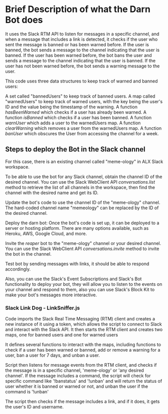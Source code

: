 # Brief Description of what the Darn Bot does

It uses the Slack RTM API to listen for messages in a specific channel, and when a message that includes a link is detected, it checks if the user who sent the message is banned or has been warned before. If the user is banned, the bot sends a message to the channel indicating that the user is banned. If the user has been warned before, the bot bans the user and sends a message to the channel indicating that the user is banned. If the user has not been warned before, the bot sends a warning message to the user.

This code uses three data structures to keep track of warned and banned users:

A set called "bannedUsers" to keep track of banned users.
A map called "warnedUsers" to keep track of warned users, with the key being the user's ID and the value being the timestamp of the warning.
A function  *hasBeenWarned*  which checks if a user has already been warned.
A function  *isBanned*  which checks if a user has been banned.
A function  *warnUser*  which adds a user to the warnedUsers map.
A function  *clearWarning*  which removes a user from the warnedUsers map.
A function   *banUser*  which obscures the User from accessing the channel for a week.

## Steps to deploy the Bot in the Slack channel

For this case, there is an existing channel called "meme-ology" in ALX Slack workspace.

To be able to use the bot for any Slack channel, obtain the channel ID of the desired channel. You can use the Slack WebClient API *conversations.list* method to retrieve the list of all channels in the workspace, then find the channel with the desired name and get its ID.

Update the bot's code to use the channel ID of the "meme-ology" channel. The hard-coded channel name "memeology" can be replaced by the ID of the desired channel.

Deploy the darn bot: Once the bot's code is set up, it can be deployed to a server or hosting platform. There are many options available, such as Heroku, AWS, Google Cloud, and more.

Invite the *reaper* bot to the "meme-ology" channel or your desired channel. You can use the Slack WebClient API *conversations.invite* method to invite the bot in the channel.

Test bot by sending messages with links, it should be able to respond accordingly.

Also, you can use the Slack's Event Subscriptions and Slack's Bot functionality to deploy your bot, they will allow you to listen to the events on your channel and respond to them, also you can use Slack's Block Kit to make your bot's messages more interactive.

### Slack Link Dog - LinkSniffer.js

Code imports the Slack Real Time Messaging (RTM) client and creates a new instance of it using a token, which allows the script to connect to Slack and interact with the Slack API. It then starts the RTM client and creates two maps, one for banned users and one for warned users

It defines several functions to interact with the maps, including functions to check if a user has been warned or banned, add or remove a warning for a user, ban a user for 7 days, and unban a user.

Script then listens for message events from the RTM client, and checks if the message is in a specific channel, 'meme-ology' or 'any desired channel'. If the message includes a command, the script will check for specific command like '!banstatus' and '!unban' and will return the status of user whether it is banned or warned or not, and unban the user if the command is '!unban'

The script then checks if the message includes a link, and if it does, it gets the user's ID and username.
